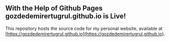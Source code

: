 ## With the Help of Github Pages gozdedemirertugrul.github.io is Live!

This repository hosts the source code for my personal website, available at [https://gozdedemirertugrul.github.io](https://gozdedemirertugrul.github.io). 

